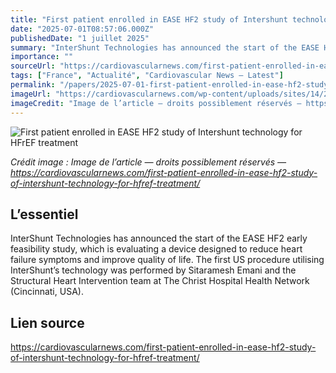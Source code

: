 ```yaml
---
title: "First patient enrolled in EASE HF2 study of Intershunt technology for HFrEF treatment"
date: "2025-07-01T08:57:06.000Z"
publishedDate: "1 juillet 2025"
summary: "InterShunt Technologies has announced the start of the EASE HF2 early feasibility study, which is evaluating a device designed to reduce heart failure symptoms and improve quality of life. The first US procedure utilising InterShunt&#8217;s technology was performed by Sitaramesh Emani and the Structural Heart Intervention team at The Christ Hospital Health Network (Cincinnati, USA)."
importance: ""
sourceUrl: "https://cardiovascularnews.com/first-patient-enrolled-in-ease-hf2-study-of-intershunt-technology-for-hfref-treatment/"
tags: ["France", "Actualité", "Cardiovascular News — Latest"]
permalink: "/papers/2025-07-01-first-patient-enrolled-in-ease-hf2-study-of-intershunt-technology-for-hfref-treatment"
imageUrl: "https://cardiovascularnews.com/wp-content/uploads/sites/14/2020/08/Medical-students-1024x768-1.jpeg"
imageCredit: "Image de l’article — droits possiblement réservés — https://cardiovascularnews.com/first-patient-enrolled-in-ease-hf2-study-of-intershunt-technology-for-hfref-treatment/"
---
```


![First patient enrolled in EASE HF2 study of Intershunt technology for HFrEF treatment](https://cardiovascularnews.com/wp-content/uploads/sites/14/2020/08/Medical-students-1024x768-1.jpeg)

*Crédit image : Image de l’article — droits possiblement réservés — https://cardiovascularnews.com/first-patient-enrolled-in-ease-hf2-study-of-intershunt-technology-for-hfref-treatment/*

## L’essentiel

InterShunt Technologies has announced the start of the EASE HF2 early feasibility study, which is evaluating a device designed to reduce heart failure symptoms and improve quality of life. The first US procedure utilising InterShunt&#8217;s technology was performed by Sitaramesh Emani and the Structural Heart Intervention team at The Christ Hospital Health Network (Cincinnati, USA).

## Lien source

https://cardiovascularnews.com/first-patient-enrolled-in-ease-hf2-study-of-intershunt-technology-for-hfref-treatment/

